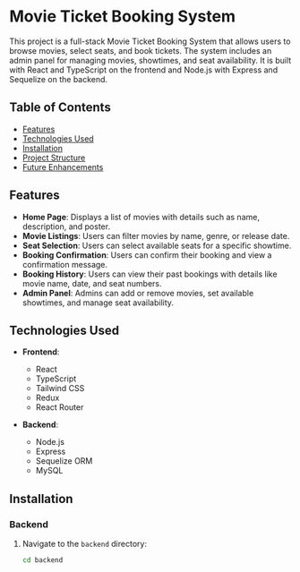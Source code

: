 # Movie Ticket Booking System

This project is a full-stack Movie Ticket Booking System that allows users to browse movies, select seats, and book tickets. The system includes an admin panel for managing movies, showtimes, and seat availability. It is built with React and TypeScript on the frontend and Node.js with Express and Sequelize on the backend.

## Table of Contents
- [Features](#features)
- [Technologies Used](#technologies-used)
- [Installation](#installation)
- [Project Structure](#project-structure)
- [Future Enhancements](#future-enhancements)

## Features
- **Home Page**: Displays a list of movies with details such as name, description, and poster.
- **Movie Listings**: Users can filter movies by name, genre, or release date.
- **Seat Selection**: Users can select available seats for a specific showtime.
- **Booking Confirmation**: Users can confirm their booking and view a confirmation message.
- **Booking History**: Users can view their past bookings with details like movie name, date, and seat numbers.
- **Admin Panel**: Admins can add or remove movies, set available showtimes, and manage seat availability.

## Technologies Used
- **Frontend**:
  - React
  - TypeScript
  - Tailwind CSS
  - Redux
  - React Router

- **Backend**:
  - Node.js
  - Express
  - Sequelize ORM
  - MySQL

## Installation

### Backend
1. Navigate to the `backend` directory:
   ```bash
   cd backend
